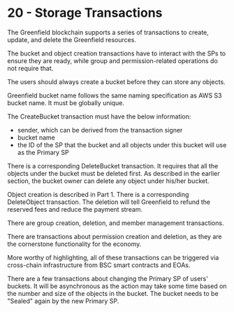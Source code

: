 # 20 - Storage Transactions

The Greenfield blockchain supports a series of transactions to create, update, and delete the Greenfield resources.

The bucket and object creation transactions have to interact with the SPs to ensure they are ready, while group and permission-related operations do not require that.

The users should always create a bucket before they can store any objects.

Greenfield bucket name follows the same naming specification as AWS S3 bucket name. It must be globally unique.

The CreateBucket transaction must have the below information:

* sender, which can be derived from the transaction signer
* bucket name
* the ID of the SP that the bucket and all objects under this bucket will use as the Primary SP

There is a corresponding DeleteBucket transaction. It requires that all the objects under the bucket must be deleted first. As described in the earlier section, the bucket owner can delete any object under his/her bucket.

Object creation is described in Part 1. There is a corresponding DeleteObject transaction. The deletion will tell Greenfield to refund the reserved fees and reduce the payment stream.

There are group creation, deletion, and member management transactions.

There are transactions about permission creation and deletion, as they are the cornerstone functionality for the economy.

More worthy of highlighting, all of these transactions can be triggered via cross-chain infrastructure from BSC smart contracts and EOAs.

There are a few transactions about changing the Primary SP of users' buckets. It will be asynchronous as the action may take some time based on the number and size of the objects in the bucket. The bucket needs to be "Sealed" again by the new Primary SP.
